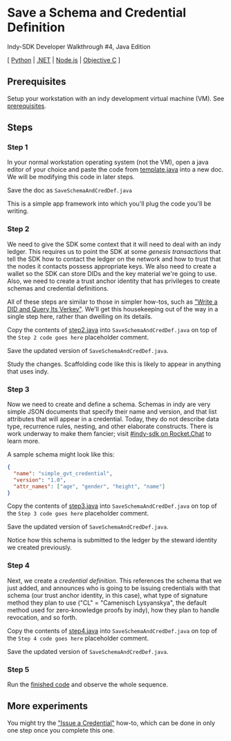 # Save a Schema and Credential Definition

Indy-SDK Developer Walkthrough #4, Java Edition

[ [Python](../python/README.md) | [.NET](../dotnet/README.md) | [Node.js](../node/README.md) | [Objective C](../objectivec/README.md) ]


## Prerequisites

Setup your workstation with an indy development virtual machine (VM). See [prerequisites](../../prerequisites).


## Steps

### Step 1

In your normal workstation operating system (not the VM), open a java editor of your
choice and paste the code from [template.java](template.java)
into a new doc. We will be modifying this code in later steps.

Save the doc as `SaveSchemaAndCredDef.java`

This is a simple app framework into which you'll plug the code
you'll be writing.

### Step 2

We need to give the SDK some context that it will need
to deal with an indy ledger. This requires us to point the SDK at some
*genesis transactions* that tell the SDK how to contact the ledger on
the network and how to trust that the nodes it contacts possess
appropriate keys. We also need to create a wallet so the SDK can store
DIDs and the key material we're going to use. Also, we need
to create a trust anchor identity that has privileges to create schemas
and credential definitions.

All of these steps are similar to those in simpler how-tos, such as
["Write a DID and Query Its Verkey"](../../write-did-and-query-verkey/java/README.md).
We'll get this housekeeping out of
the way in a single step here, rather than dwelling on its details.

Copy the contents of [step2.java](step2.java) into
`SaveSchemaAndCredDef.java` on top of the `Step 2 code goes here` placeholder comment.

Save the updated version of `SaveSchemaAndCredDef.java`.

Study the changes. Scaffolding code like this is likely to appear in anything
that uses indy.

### Step 3

Now we need to create and define a schema. Schemas in indy are very simple
JSON documents that specify their name and version, and that list attributes
that will appear in a credential. Today, they do not describe data type,
recurrence rules, nesting, and other elaborate constructs. There is work
underway to make them fancier; visit
[#indy-sdk on Rocket.Chat](https://chat.hyperledger.org/channel/indy-sdk) to learn
more.

A sample schema might look like this:

```json
{
  "name": "simple_gvt_credential",
  "version": "1.0",
  "attr_names": ["age", "gender", "height", "name"]
}
```

Copy the contents of [step3.java](step3.java) into
`SaveSchemaAndCredDef.java` on top of the `Step 3 code goes here` placeholder comment.

Save the updated version of `SaveSchemaAndCredDef.java`.

Notice how this schema is submitted to the ledger by the steward
identity we created previously.

### Step 4

Next, we create a *credential definition*. This references the schema
that we just added, and announces who is going to be issuing credentials
with that schema (our trust anchor identity, in this case), what type of
signature method they plan to use ("CL" = "Camenisch Lysyanskya", the
default method used for zero-knowledge proofs by indy), how they
plan to handle revocation, and so forth.

Copy the contents of [step4.java](step4.java) into
`SaveSchemaAndCredDef.java` on top of the `Step 4 code goes here` placeholder comment.

Save the updated version of `SaveSchemaAndCredDef.java`.

### Step 5

Run the [finished code](SaveSchemaAndCredDef.java) and observe the whole sequence.

## More experiments

You might try the ["Issue a Credential"](../../issue-cred/java/README.md)
how-to, which can be done in only one step once you complete this one.
